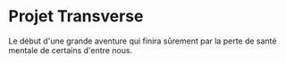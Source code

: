 # Projet Transverse
Le début d'une grande aventure qui finira sûrement 
par la perte de santé mentale de certains d'entre
nous.
